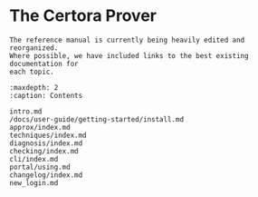 The Certora Prover
==================

```{note}
The reference manual is currently being heavily edited and reorganized.
Where possible, we have included links to the best existing documentation for
each topic.
```

```{toctree}
:maxdepth: 2
:caption: Contents

intro.md
/docs/user-guide/getting-started/install.md
approx/index.md
techniques/index.md
diagnosis/index.md
checking/index.md
cli/index.md
portal/using.md
changelog/index.md
new_login.md
```

